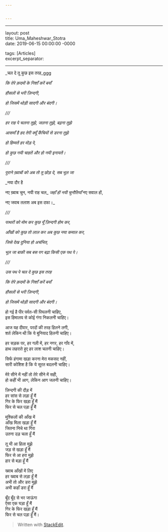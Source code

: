 ```yaml
---


---
```


<hr>
<p>layout: post<br>
title: Uma_Maheshwar_Stotra<br>
date: 2019-06-15 00:00:00 -0000</p>
<p>tags: [Articles]<br>
excerpt_separator: <!--more--></p>
<hr>
<p>_चल दे तू कुछ इस तरह_ggg</p>
<p><em>कि तेरे क़दमों के निशाँ करें बयाँ</em></p>
<p><em>हौसलों से भरी ज़िन्दगी,</em></p>
<p><em>हो जिसमें थोड़ी सादगी और बंदगी।</em></p>
<p><em>///</em></p>
<p><em>हर राह पे चलना तुझे, जलना तुझे, बढ़ना तुझे</em></p>
<p><em>आसमाँ है हद तेरी क्यूँ कैंचियों से डरना तुझे</em></p>
<p><em>हो हिम्मतें हर मोड़ पे,</em></p>
<p><em>हो कुछ नयी चाहतें और हो नयी इनायतें।</em></p>
<p><em>///</em></p>
<p><em>पुराने ख़्वाबों को अब तो तू छोड़ दे, सब भूल जा</em></p>
<p>_नया दौर है</p>
<p>नए ख़्वाब चुन, नयी राह चल_ <em>जहाँ हों नयी चुनौतियाँ</em> नए सवाल हों,</p>
<p>नए जवाब तलाश अब इस दफा।_</p>
<p><em>///</em></p>
<p><em>पत्थरों को मोम कर कुछ यूँ ज़िन्दगी होम कर,</em></p>
<p><em>आँखों को कुछ तो लाल कर अब कुछ नया कमाल कर,</em></p>
<p><em>जिसे देख दुनिया हो अचंभित,</em></p>
<p><em>भूल जा बाकी सब बस पग बढ़ा किसी एक पथ पे।</em></p>
<p><em>///</em></p>
<p><em>उस पथ पे चल दे कुछ इस तरह</em></p>
<p><em>कि तेरे क़दमों के निशाँ करें बयाँ</em></p>
<p><em>हौसलों से भरी ज़िन्दगी,</em></p>
<p><em>हो जिसमें थोड़ी सादगी और बंदगी।</em></p>
<p>हो गई है पीर पर्वत-सी पिघलनी चाहिए,<br>
इस हिमालय से कोई गंगा निकलनी चाहिए।</p>
<p>आज यह दीवार, परदों की तरह हिलने लगी,<br>
शर्त लेकिन थी कि ये बुनियाद हिलनी चाहिए।</p>
<p>हर सड़क पर, हर गली में, हर नगर, हर गाँव में,<br>
हाथ लहराते हुए हर लाश चलनी चाहिए।</p>
<p>सिर्फ हंगामा खड़ा करना मेरा मकसद नहीं,<br>
सारी कोशिश है कि ये सूरत बदलनी चाहिए।</p>
<p>मेरे सीने में नहीं तो तेरे सीने में सही,<br>
हो कहीं भी आग, लेकिन आग जलनी चाहिए।</p>
<p>ज़िन्दगी की दौड़ में<br>
हर सांस से लड़ा हूँ मैं<br>
गिर के फिर खड़ा हूँ मैं<br>
फिर से चल पड़ा हूँ मैं</p>
<p>मुश्किलों की आँख में<br>
आँख मिला खड़ा हूँ मैं<br>
जितना निचे था गिरा<br>
उतना उड़ चला हूँ मैं</p>
<p>तू भी आ हिला मुझे<br>
जड़ से खड़ा हूँ मैं<br>
फिर से आ हरा मुझे<br>
हार से बड़ा हूँ मैं</p>
<p>ख्वाब आँखों में लिए<br>
हर ख्वाब से लड़ा हूँ मैं<br>
अभी तो और डरा मुझे<br>
अभी कहाँ डरा हूँ मैं</p>
<p>बूँद बूँद से भर जाऊंगा<br>
ऐसा एक घड़ा हूँ मैं<br>
गिर के फिर खड़ा हूँ मैं<br>
फिर से चल पड़ा हूँ मैं।</p>
<blockquote>
<p>Written with <a href="https://stackedit.io/">StackEdit</a>.</p>
</blockquote>


